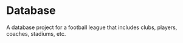# Database
A database project for a football league that includes clubs, players, coaches, stadiums, etc.

